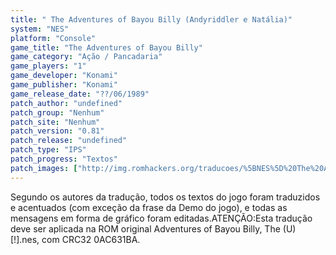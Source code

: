 ```yaml
---
title: " The Adventures of Bayou Billy (Andyriddler e Natália)"
system: "NES"
platform: "Console"
game_title: "The Adventures of Bayou Billy"
game_category: "Ação / Pancadaria"
game_players: "1"
game_developer: "Konami"
game_publisher: "Konami"
game_release_date: "??/06/1989"
patch_author: "undefined"
patch_group: "Nenhum"
patch_site: "Nenhum"
patch_version: "0.81"
patch_release: "undefined"
patch_type: "IPS"
patch_progress: "Textos"
patch_images: ["http://img.romhackers.org/traducoes/%5BNES%5D%20The%20Adventures%20of%20Bayou%20Billy%20-%20Andyriddler%20e%20Nat%C3%A1lia%20-%201.png","http://img.romhackers.org/traducoes/%5BNES%5D%20The%20Adventures%20of%20Bayou%20Billy%20-%20Andyriddler%20e%20Nat%C3%A1lia%20-%202.png","http://img.romhackers.org/traducoes/%5BNES%5D%20The%20Adventures%20of%20Bayou%20Billy%20-%20Andyriddler%20e%20Nat%C3%A1lia%20-%203.png"]
---
```

Segundo os autores da tradução, todos os textos do jogo foram traduzidos e acentuados (com exceção da frase da Demo do jogo), e todas as mensagens em forma de gráfico foram editadas.ATENÇÃO:Esta tradução deve ser aplicada na ROM original Adventures of Bayou Billy, The (U) [!].nes, com CRC32 0AC631BA.